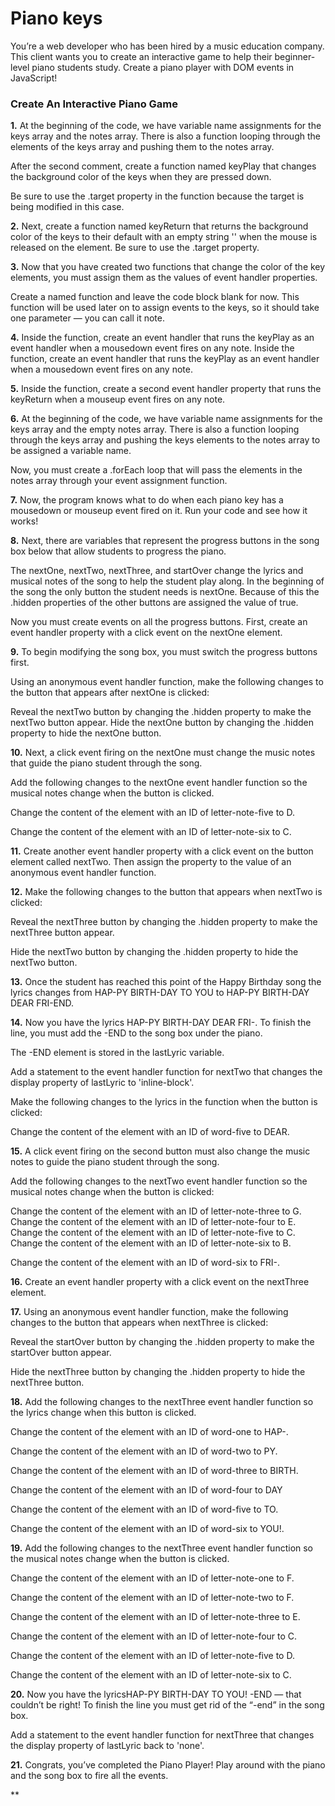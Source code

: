 # Piano keys

You’re a web developer who has been hired by a music education company. This client wants you to create an interactive game to help their beginner-level piano students study. Create a piano player with DOM events in JavaScript!

### Create An Interactive Piano Game

**1.** At the beginning of the code, we have variable name assignments for the keys array and the notes array. There is also a function looping through the elements of the keys array and pushing them to the notes array.

After the second comment, create a function named keyPlay that changes the background color of the keys when they are pressed down.

Be sure to use the .target property in the function because the target is being modified in this case.

**2.** Next, create a function named keyReturn that returns the background color of the keys to their default with an empty string '' when the mouse is released on the element. Be sure to use the .target property.

**3.** Now that you have created two functions that change the color of the key elements, you must assign them as the values of event handler properties.

Create a named function and leave the code block blank for now. This function will be used later on to assign events to the keys, so it should take one parameter — you can call it note.

**4.** Inside the function, create an event handler that runs the keyPlay as an event handler when a mousedown event fires on any note.
Inside the function, create an event handler that runs the keyPlay as an event handler when a mousedown event fires on any note.

**5.** Inside the function, create a second event handler property that runs the keyReturn when a mouseup event fires on any note.

**6.** At the beginning of the code, we have variable name assignments for the keys array and the empty notes array. There is also a function looping through the keys array and pushing the keys elements to the notes array to be assigned a variable name.

Now, you must create a .forEach loop that will pass the elements in the notes array through your event assignment function.

**7.** Now, the program knows what to do when each piano key has a mousedown or mouseup event fired on it. Run your code and see how it works!

**8.** Next, there are variables that represent the progress buttons in the song box below that allow students to progress the piano.

The nextOne, nextTwo, nextThree, and startOver change the lyrics and musical notes of the song to help the student play along. In the beginning of the song the only button the student needs is nextOne. Because of this the .hidden properties of the other buttons are assigned the value of true.

Now you must create events on all the progress buttons. First, create an event handler property with a click event on the nextOne element.

**9.** To begin modifying the song box, you must switch the progress buttons first.

Using an anonymous event handler function, make the following changes to the button that appears after nextOne is clicked:

Reveal the nextTwo button by changing the .hidden property to make the nextTwo button appear.
Hide the nextOne button by changing the .hidden property to hide the nextOne button.

**10.** Next, a click event firing on the nextOne must change the music notes that guide the piano student through the song.

Add the following changes to the nextOne event handler function so the musical notes change when the button is clicked.

Change the content of the element with an ID of letter-note-five to D.

Change the content of the element with an ID of letter-note-six to C.

**11.** Create another event handler property with a click event on the button element called nextTwo. Then assign the property to the value of an anonymous event handler function.

**12.** Make the following changes to the button that appears when nextTwo is clicked:

Reveal the nextThree button by changing the .hidden property to make the nextThree button appear.

Hide the nextTwo button by changing the .hidden property to hide the nextTwo button.

**13.** Once the student has reached this point of the Happy Birthday song the lyrics changes from HAP-PY BIRTH-DAY TO YOU to HAP-PY BIRTH-DAY DEAR FRI-END.

**14.** Now you have the lyrics HAP-PY BIRTH-DAY DEAR FRI-. To finish the line, you must add the -END to the song box under the piano.

The -END element is stored in the lastLyric variable.

Add a statement to the event handler function for nextTwo that changes the display property of lastLyric to 'inline-block'.

Make the following changes to the lyrics in the function when the button is clicked:

Change the content of the element with an ID of word-five to DEAR.

**15.** A click event firing on the second button must also change the music notes to guide the piano student through the song.

Add the following changes to the nextTwo event handler function so the musical notes change when the button is clicked:

Change the content of the element with an ID of letter-note-three to G.
Change the content of the element with an ID of letter-note-four to E.
Change the content of the element with an ID of letter-note-five to C.
Change the content of the element with an ID of letter-note-six to B.

Change the content of the element with an ID of word-six to FRI-.

**16.** Create an event handler property with a click event on the nextThree element.

**17.** Using an anonymous event handler function, make the following changes to the button that appears when nextThree is clicked:

Reveal the startOver button by changing the .hidden property to make the startOver button appear.

Hide the nextThree button by changing the .hidden property to hide the nextThree button.

**18.** Add the following changes to the nextThree event handler function so the lyrics change when this button is clicked.

Change the content of the element with an ID of word-one to HAP-.

Change the content of the element with an ID of word-two to PY.

Change the content of the element with an ID of word-three to BIRTH.

Change the content of the element with an ID of word-four to DAY

Change the content of the element with an ID of word-five to TO.

Change the content of the element with an ID of word-six to YOU!.

**19.** Add the following changes to the nextThree event handler function so the musical notes change when the button is clicked.

Change the content of the element with an ID of letter-note-one to F.

Change the content of the element with an ID of letter-note-two to F.

Change the content of the element with an ID of letter-note-three to E.

Change the content of the element with an ID of letter-note-four to C.

Change the content of the element with an ID of letter-note-five to D.

Change the content of the element with an ID of letter-note-six to C.

**20.** Now you have the lyricsHAP-PY BIRTH-DAY TO YOU! -END — that couldn’t be right! To finish the line you must get rid of the “-end” in the song box.

Add a statement to the event handler function for nextThree that changes the display property of lastLyric back to 'none'.

**21.** Congrats, you’ve completed the Piano Player! Play around with the piano and the song box to fire all the events.


**